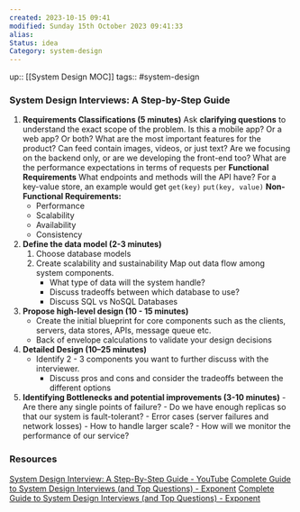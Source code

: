 ```yaml
---
created: 2023-10-15 09:41
modified: Sunday 15th October 2023 09:41:33
alias:
Status: idea
Category: system-design
---
```

up:: [[System Design MOC]]
tags:: #system-design

### System Design Interviews: A Step-by-Step Guide

1. **Requirements Classifications (5 minutes)**
	Ask **clarifying questions** to understand the exact scope of the problem.
		Is this a mobile app? Or a web app? Or both?
		What are the most important features for the product?
		Can feed contain images, videos, or just text?
		Are we focusing on the backend only, or are we developing the front-end too?
		What are the performance expectations in terms of requests per
	**Functional Requirements**
	What endpoints and methods will the API have? For a key-value store, an example would get
	`get(key)`
	`put(key, value)`
	**Non-Functional Requirements:**
	- Performance
	- Scalability
	- Availability
	- Consistency
2. **Define the data model (2-3 minutes)**
	1. Choose database models
	2. Create scalability and sustainability
	Map out data flow among system components.
		- What type of data will the system handle?
		- Discuss tradeoffs between which database to use?
		- Discuss SQL vs NoSQL Databases
3. **Propose high-level design (10 - 15 minutes)**
	- Create the initial blueprint for core components such as the clients, servers, data stores, APIs, message queue etc.
	- Back of envelope calculations to validate your design decisions
4. **Detailed Design (10–25 minutes)**
	- Identify 2 - 3 components you want to further discuss with the interviewer.
		- Discuss pros and cons and consider the tradeoffs between the different options
5. **Identifying Bottlenecks and potential improvements (3-10 minutes)**
		- Are there any single points of failure?
		- Do we have enough replicas so that our system is fault-tolerant?
		- Error cases (server failures and network losses)
		- How to handle larger scale?
		- How will we monitor the performance of our service?


### Resources
[System Design Interview: A Step-By-Step Guide - YouTube](https://www.youtube.com/watch?v=i7twT3x5yv8)
[Complete Guide to System Design Interviews (and Top Questions) - Exponent](https://www.tryexponent.com/blog/system-design-interview-guide)
[Complete Guide to System Design Interviews (and Top Questions) - Exponent](https://www.tryexponent.com/blog/system-design-interview-guide?src=footer)

